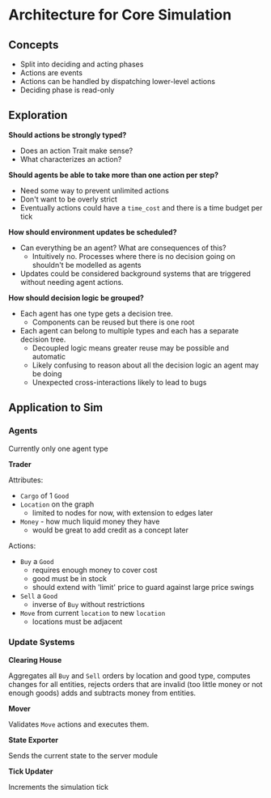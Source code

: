 # Architecture for Core Simulation

## Concepts
- Split into deciding and acting phases
- Actions are events 
- Actions can be handled by dispatching lower-level actions
- Deciding phase is read-only 

## Exploration 
**Should actions be strongly typed?**
  - Does an action Trait make sense?
  - What characterizes an action?

**Should agents be able to take more than one action per step?**
  - Need some way to prevent unlimited actions 
  - Don't want to be overly strict
  - Eventually actions could have a `time_cost` and there is a time budget per tick

**How should environment updates be scheduled?**
  - Can everything be an agent? What are consequences of this?
    - Intuitively no. Processes where there is no decision going on shouldn't be modelled as agents
  - Updates could be considered background systems that are triggered without needing agent actions.

**How should decision logic be grouped?**
  - Each agent has one type gets a decision tree. 
    - Components can be reused but there is one root
  - Each agent can belong to multiple types and each has a separate decision tree. 
    - Decoupled logic means greater reuse may be possible and automatic
    - Likely confusing to reason about all the decision logic an agent may be doing
    - Unexpected cross-interactions likely to lead to bugs
    

## Application to Sim

### Agents
Currently only one agent type

**Trader**

Attributes:
- `Cargo` of 1 `Good`
- `Location` on the graph
    - limited to nodes for now, with extension to edges later
- `Money` - how much liquid money they have
    - would be great to add credit as a concept later
    
Actions:
- `Buy` a `Good`
    - requires enough money to cover cost
    - good must be in stock
    - should extend with 'limit' price to guard against large price swings
- `Sell` a `Good`
    - inverse of `Buy` without restrictions
- `Move` from current `location` to new `location`
    - locations must be adjacent
    
### Update Systems

**Clearing House**

Aggregates all `Buy` and `Sell` orders by location and good type, 
computes changes for all entities, 
rejects orders that are invalid (too little money or not enough goods)
adds and subtracts money from entities. 

**Mover**

Validates `Move` actions and executes them.

**State Exporter** 

Sends the current state to the server module 

**Tick Updater**

Increments the simulation tick
